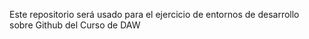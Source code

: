 Este repositorio será usado para el ejercicio de entornos de desarrollo sobre Github del Curso de DAW
